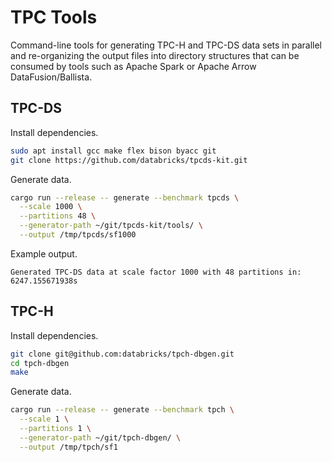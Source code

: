 # TPC Tools

Command-line tools for generating TPC-H and TPC-DS data sets in parallel and re-organizing the output files 
into directory structures that can be consumed by tools such as Apache Spark or Apache Arrow DataFusion/Ballista.  

## TPC-DS

Install dependencies.

```bash
sudo apt install gcc make flex bison byacc git
git clone https://github.com/databricks/tpcds-kit.git
```

Generate data.

```bash
cargo run --release -- generate --benchmark tpcds \
  --scale 1000 \
  --partitions 48 \
  --generator-path ~/git/tpcds-kit/tools/ \
  --output /tmp/tpcds/sf1000
```

Example output.

```
Generated TPC-DS data at scale factor 1000 with 48 partitions in: 6247.155671938s
```

## TPC-H

Install dependencies.

```bash
git clone git@github.com:databricks/tpch-dbgen.git
cd tpch-dbgen
make
```

Generate data.

```bash
cargo run --release -- generate --benchmark tpch \
  --scale 1 \
  --partitions 1 \
  --generator-path ~/git/tpch-dbgen/ \
  --output /tmp/tpch/sf1
```

